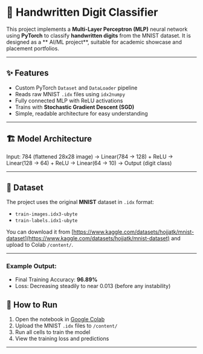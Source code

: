 # 🧠 Handwritten Digit Classifier

This project implements a **Multi-Layer Perceptron (MLP)** neural network using **PyTorch** to classify **handwritten digits** from the MNIST dataset. It is designed as a ** AI/ML project**, suitable for academic showcase and placement portfolios.

---

## ✨ Features

- Custom PyTorch `Dataset` and `DataLoader` pipeline
- Reads raw MNIST `.idx` files using `idx2numpy`
- Fully connected MLP with ReLU activations
- Trains with **Stochastic Gradient Descent (SGD)**
- Simple, readable architecture for easy understanding

---

## 🏗️ Model Architecture

Input: 784 (flattened 28x28 image)
→ Linear(784 → 128) + ReLU
→ Linear(128 → 64) + ReLU
→ Linear(64 → 10) → Output (digit class)


---

## 📁 Dataset

The project uses the original **MNIST** dataset in `.idx` format:
- `train-images.idx3-ubyte`
- `train-labels.idx1-ubyte`

You can download it from [https://www.kaggle.com/datasets/hojjatk/mnist-dataset](https://www.kaggle.com/datasets/hojjatk/mnist-dataset) and upload to Colab `/content/`.

---

### Example Output:
- Final Training Accuracy: **96.89%**
- Loss: Decreasing steadily to near 0.013 (before any instability)

## 🚀 How to Run

1. Open the notebook in [Google Colab](https://colab.research.google.com/)
2. Upload the MNIST `.idx` files to `/content/`
3. Run all cells to train the model
4. View the training loss and predictions

---


